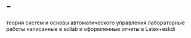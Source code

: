 # -
теория систем и основы автоматического управления
лабораторные работы написанные в scilab и оформленные отчеты в Latex+eskdi
